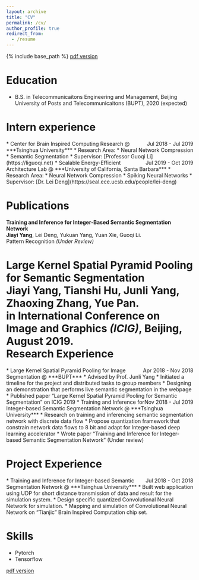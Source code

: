 ```yaml
---
layout: archive
title: "CV"
permalink: /cv/
author_profile: true
redirect_from:
  - /resume
---
```


{% include base_path %}
[pdf version](../files/Jiayi_Yang_cv.pdf)<br/>

Education
======
* B.S. in Telecommunicaitons Engineering and Management, Beijing University of Posts and Telecommunicaitons (BUPT), 2020 (expected)

Intern experience
======
<div style="float:right">Jul 2018 - Jul 2019</div>
* Center for Brain Inspired Computing Research @ ***Tsinghua University***
  * Research Area:
    * Neural Network Compression
    * Semantic Segmentation
  * Supervisor: [Professor Guoqi Li](https://liguoqi.net)

<div style="float:right">Jul 2019 - Oct 2019</div>
* Scalable Energy-Efficient Architecture Lab @ ***University of California, Santa Barbara***
  * Research Area:
    * Neural Network Compression
    * Spiking Neural Networks
  * Supervisor: [Dr. Lei Deng](https://seal.ece.ucsb.edu/people/lei-deng)

Publications
======
  <!-- <ul>{% for post in site.publications %}
    {% include archive-single-cv.html %}
  {% endfor %}</ul> -->  

  **Training and Inference for Integer-Based Semantic Segmentation Network**  
  **Jiayi Yang**, Lei Deng, Yukuan Yang, Yuan Xie, Guoqi Li.  
  Pattern Recognition *(Under Review)*

  **Large Kernel Spatial Pyramid Pooling for Semantic Segmentation**  
  **Jiayi Yang**, Tianshi Hu, Junli Yang, Zhaoxing Zhang, Yue Pan.  
  in International Conference on Image and Graphics *(ICIG)*, Beijing, August 2019.  
Research Experience
======
<div style="float:right">Apr 2018 - Nov 2018</div>
* Large Kernel Spatial Pyramid Pooling for Image Segmentation @ ***BUPT***
  * Advised by Prof. Junli Yang
  * Initiated a timeline for the project and distributed tasks to group members
  * Designing an demonstration that performs live semantic segmentation in the webpage
  * Published paper “Large Kernel Spatial Pyramid Pooling for Semantic Segmentation” on ICIG 2019

<div style="float:right">Nov 2018 - Jul 2019</div>
* Training and Inference for Integer-based Semantic Segmentation Network   @ ***Tsinghua University***
  * Research on training and inferencing semantic segmentation network with discrete data flow
  * Propose quantization framework that constrain network data flows to 8 bit and adapt for Integer-based deep learning accelerator
  * Wrote paper “Training and Inference for Integer-based Semantic Segmentation Network” (Under review)

Project Experience
======
<div style="float:right"> Jul 2018 - Oct 2018</div>
* Training and Inference for Integer-based Semantic Segmentation Network   @ ***Tsinghua University***
  * Built web application using UDP for short distance transmission of data and result for the simulation system.
  * Design specific quantized Convolutional Neural Network for simulation.
  * Mapping and simulation of Convolutional Neural Network on “Tianjic” Brain Inspired Computation chip set.

Skills
======
* Pytorch
* Tensorflow

[pdf version](www.baidu.com)
